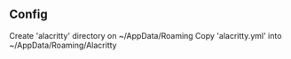 ## Config

Create 'alacritty' directory on ~/AppData/Roaming
Copy 'alacritty.yml' into ~/AppData/Roaming/Alacritty

